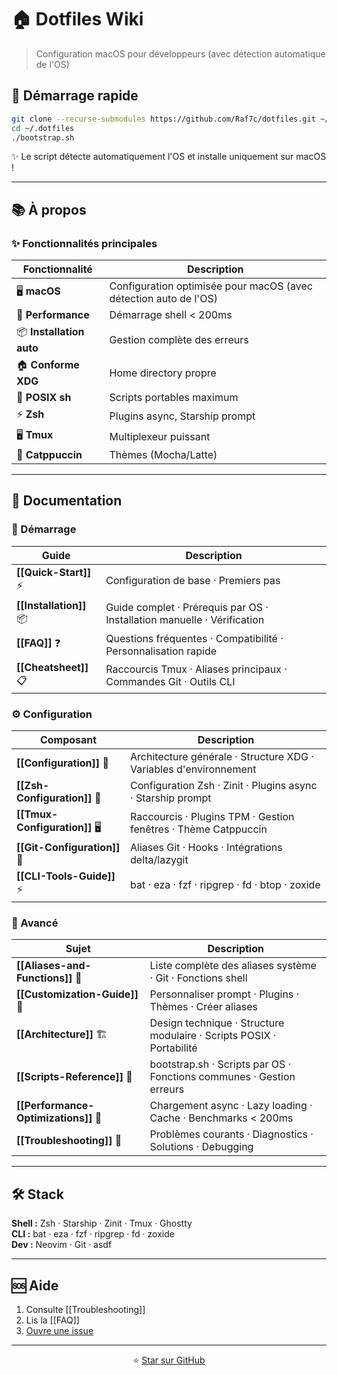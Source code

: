 # 🏠 Dotfiles Wiki

> Configuration macOS pour développeurs (avec détection automatique de l'OS)

## 🚀 Démarrage rapide

```bash
git clone --recurse-submodules https://github.com/Raf7c/dotfiles.git ~/.dotfiles
cd ~/.dotfiles
./bootstrap.sh
```

✨ Le script détecte automatiquement l'OS et installe uniquement sur macOS !

---

## 📚 À propos

### ✨ Fonctionnalités principales

| Fonctionnalité | Description |
|----------------|-------------|
| 🖥️ **macOS** | Configuration optimisée pour macOS (avec détection auto de l'OS) |
| 🚀 **Performance** | Démarrage shell < 200ms |
| 📦 **Installation auto** | Gestion complète des erreurs |
| 🏠 **Conforme XDG** | Home directory propre |
| 🐚 **POSIX sh** | Scripts portables maximum |
| ⚡ **Zsh** | Plugins async, Starship prompt |
| 🖥️ **Tmux** | Multiplexeur puissant |
| 🎨 **Catppuccin** | Thèmes  (Mocha/Latte) |

---

## 📖 Documentation

### 🚀 Démarrage

| Guide | Description |
|-------|-------------|
| **[[Quick-Start]]** ⚡ | Configuration de base · Premiers pas |
| **[[Installation]]** 📦 | Guide complet · Prérequis par OS · Installation manuelle · Vérification |
| **[[FAQ]]** ❓ | Questions fréquentes · Compatibilité · Personnalisation rapide |
| **[[Cheatsheet]]** 📋 | Raccourcis Tmux · Aliases principaux · Commandes Git · Outils CLI |

### ⚙️ Configuration

| Composant | Description |
|-----------|-------------|
| **[[Configuration]]** 📐 | Architecture générale · Structure XDG · Variables d'environnement |
| **[[Zsh-Configuration]]** 🐚 | Configuration Zsh · Zinit · Plugins async · Starship prompt |
| **[[Tmux-Configuration]]** 🖥️ | Raccourcis · Plugins TPM · Gestion fenêtres · Thème Catppuccin |
| **[[Git-Configuration]]** 🌿 | Aliases Git · Hooks · Intégrations delta/lazygit |
| **[[CLI-Tools-Guide]]** ⚡ | bat · eza · fzf · ripgrep · fd · btop · zoxide |

### 🎨 Avancé

| Sujet | Description |
|-------|-------------|
| **[[Aliases-and-Functions]]** 🔧 | Liste complète des aliases système · Git · Fonctions shell |
| **[[Customization-Guide]]** 🎨 | Personnaliser prompt · Plugins · Thèmes · Créer aliases |
| **[[Architecture]]** 🏗️ | Design technique · Structure modulaire · Scripts POSIX · Portabilité |
| **[[Scripts-Reference]]** 📜 | bootstrap.sh · Scripts par OS · Fonctions communes · Gestion erreurs |
| **[[Performance-Optimizations]]** 🚀 | Chargement async · Lazy loading · Cache · Benchmarks < 200ms |
| **[[Troubleshooting]]** 🐛 | Problèmes courants · Diagnostics · Solutions · Debugging |

---

## 🛠️ Stack

**Shell :** Zsh · Starship · Zinit · Tmux · Ghostty  
**CLI :** bat · eza · fzf · ripgrep · fd · zoxide  
**Dev :** Neovim · Git · asdf

---

## 🆘 Aide

1. Consulte [[Troubleshooting]]
2. Lis la [[FAQ]]
3. [Ouvre une issue](https://github.com/your-username/.dotfiles/issues)

---

<div align="center">

⭐ [Star sur GitHub](https://github.com/your-username/.dotfiles)

</div>

